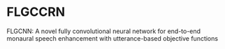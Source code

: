# FLGCCRN
 FLGCNN: A novel fully convolutional neural network for end-to-end monaural speech enhancement with utterance-based objective functions
